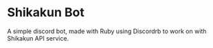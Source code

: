 # Shikakun Bot
A simple discord bot, made with Ruby using Discordrb to work on with Shikakun API service.
